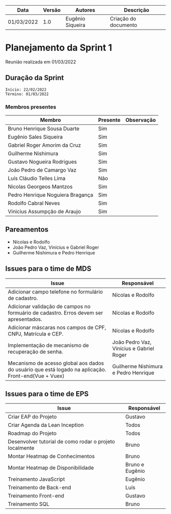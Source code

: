 | Data | Versão | Autores | Descrição |
|--|--|--|--|
| 01/03/2022 | 1.0 | Eugênio Siqueira | Criação do documento |

# Planejamento da Sprint 1
Reunião realizada em 01/03/2022

## Duração da Sprint
    Início: 22/02/2022
    Término: 01/03/2022

### Membros presentes
| Membro | Presente | Observação |
| ------ | -------- | ---------- |
| Bruno Henrique Sousa Duarte      | Sim |  |
| Eugênio Sales Siqueira           | Sim |  |
| Gabriel Roger Amorim da Cruz     | Sim |  |
| Guilherme Nishimura              | Sim |  |
| Gustavo Nogueira Rodrigues       | Sim |  |
| João Pedro de Camargo Vaz        | Sim |  |
| Luís Cláudio Telles Lima         | Não |  |
| Nicolas Georgeos Mantzos         | Sim |  |
| Pedro Henrique Noguiera Bragança | Sim |  |
| Rodolfo Cabral Neves             | Sim |  |
| Vinicius Assumpção de Araujo     | Sim |  |

## Pareamentos
* Nícolas e Rodolfo
* João Pedro Vaz, Vinícius e Gabriel Roger
* Guilherme Nishimura e Pedro Henrique

## Issues para o time de MDS

| Issue | Responsável |
|--|--|
| Adicionar campo telefone no formulário de cadastro.  | Nícolas e Rodolfo |
| Adicionar validação de campos no formuário de cadastro. Erros devem ser apresentados. | Nícolas e Rodolfo |
| Adicionar máscaras nos campos de CPF, CNPJ, Matrícula e CEP. | Nícolas e Rodolfo |
| Implementação de mecanismo de recuperação de senha. | João Pedro Vaz, Vinícius e Gabriel Roger |
| Mecanismo de acesso global aos dados do usuário que está logado na aplicação. Front-end(Vue + Vuex)  | Guilherme Nishimura e Pedro Henrique |

## Issues para o time de EPS

| Issue | Responsável |
|--|--|
| Criar EAP do Projeto  | Gustavo |
| Criar Agenda da Lean Inception | Todos |
| Roadmap do Projeto | Todos |
| Desenvolver tutorial de como rodar o projeto localmente | Bruno |
| Montar Heatmap de Conhecimentos | Bruno |
| Montar Heatmap de Disponibilidade | Bruno e Eugênio |
| Treinamento JavaScript | Eugênio |
| Treinamento de Back-end | Luís |
| Treinamento Front-end | Gustavo |
| Treinamento SQL | Bruno |
